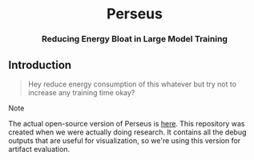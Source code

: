 <div align="center">
  <h1>Perseus</h1>
  <h3>Reducing Energy Bloat in Large Model Training</h3>
</div>

## Introduction

> Hey reduce energy consumption of this whatever but try not to increase any training time okay?

> [!NOTE]
> The actual open-source version of Perseus is [here](https://ml.energy/zeus/optimize/pipeline_frequency_optimizer/).
> This repository was created when we were actually doing research.
> It contains all the debug outputs that are useful for visualization, so we're using this version for artifact evaluation.
